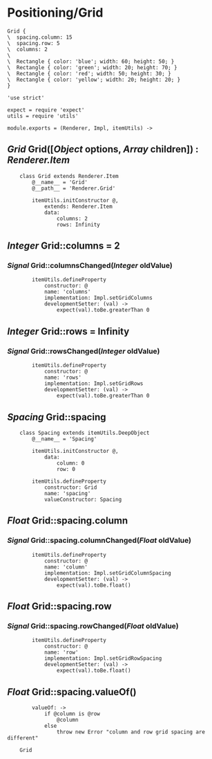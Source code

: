 Positioning/Grid
================

```style
Grid {
\  spacing.column: 15
\  spacing.row: 5
\  columns: 2
\
\  Rectangle { color: 'blue'; width: 60; height: 50; }
\  Rectangle { color: 'green'; width: 20; height: 70; }
\  Rectangle { color: 'red'; width: 50; height: 30; }
\  Rectangle { color: 'yellow'; width: 20; height: 20; }
}
```

	'use strict'

	expect = require 'expect'
	utils = require 'utils'

	module.exports = (Renderer, Impl, itemUtils) ->

*Grid* Grid([*Object* options, *Array* children]) : *Renderer.Item*
-------------------------------------------------------------------

		class Grid extends Renderer.Item
			@__name__ = 'Grid'
			@__path__ = 'Renderer.Grid'

			itemUtils.initConstructor @,
				extends: Renderer.Item
				data:
					columns: 2
					rows: Infinity

*Integer* Grid::columns = 2
---------------------------

### *Signal* Grid::columnsChanged(*Integer* oldValue)

			itemUtils.defineProperty
				constructor: @
				name: 'columns'
				implementation: Impl.setGridColumns
				developmentSetter: (val) ->
					expect(val).toBe.greaterThan 0

*Integer* Grid::rows = Infinity
-------------------------------

### *Signal* Grid::rowsChanged(*Integer* oldValue)

			itemUtils.defineProperty
				constructor: @
				name: 'rows'
				implementation: Impl.setGridRows
				developmentSetter: (val) ->
					expect(val).toBe.greaterThan 0

*Spacing* Grid::spacing
-----------------------

		class Spacing extends itemUtils.DeepObject
			@__name__ = 'Spacing'

			itemUtils.initConstructor @,
				data:
					column: 0
					row: 0

			itemUtils.defineProperty
				constructor: Grid
				name: 'spacing'
				valueConstructor: Spacing

*Float* Grid::spacing.column
----------------------------

### *Signal* Grid::spacing.columnChanged(*Float* oldValue)

			itemUtils.defineProperty
				constructor: @
				name: 'column'
				implementation: Impl.setGridColumnSpacing
				developmentSetter: (val) ->
					expect(val).toBe.float()

*Float* Grid::spacing.row
-------------------------

### *Signal* Grid::spacing.rowChanged(*Float* oldValue)

			itemUtils.defineProperty
				constructor: @
				name: 'row'
				implementation: Impl.setGridRowSpacing
				developmentSetter: (val) ->
					expect(val).toBe.float()

*Float* Grid::spacing.valueOf()
-------------------------------

			valueOf: ->
				if @column is @row
					@column
				else
					throw new Error "column and row grid spacing are different"

		Grid
